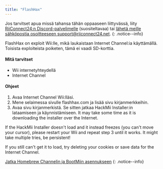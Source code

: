 ```yaml
---
title: "FlashHax"
---
```


Jos tarvitset apua missä tahansa tähän oppaaseen liittyvässä, liity [RiiConnect24:n Discord-palvelimelle](https://discord.gg/rc24) (suositeltavaa) tai [ lähetä meille sähköpostia osoitteeseen support@riiconnect24.net](mailto:support@riiconnect24.net).
{: .notice--info}

FlashHax on exploit Wii:lle, mikä laukaistaan Internet Channel:ia käyttämällä. Toisista exploiteista poiketen, tämä ei vaadi SD-korttia.

#### Mitä tarvitset

- Wii internetyhteydellä
- Internet Channel

#### Ohjeet

1. Avaa Internet Channel Wii:lläsi.
2. Mene selaimessa sivulle flashhax.com ja lisää sivu kirjanmerkkeihin.
3. Avaa sivu kirjanmerkistä. Se sitten jatkaa HackMii Installer:in lataamiseen ja käynnistämiseen. It may take some time as it is downloading the installer over the Internet.

If the HackMii Installer doesn't load and it instead freezes (you can't move your cursor), please restart your Wii and repeat step 3 until it works. It might take multiple tries, be persistent!

If you still can't get it to load, try deleting your cookies or save data for the Internet Channel.

[Jatka Homebrew Channelin ja BootMiin asennukseen](hbc)
{: .notice--info}
